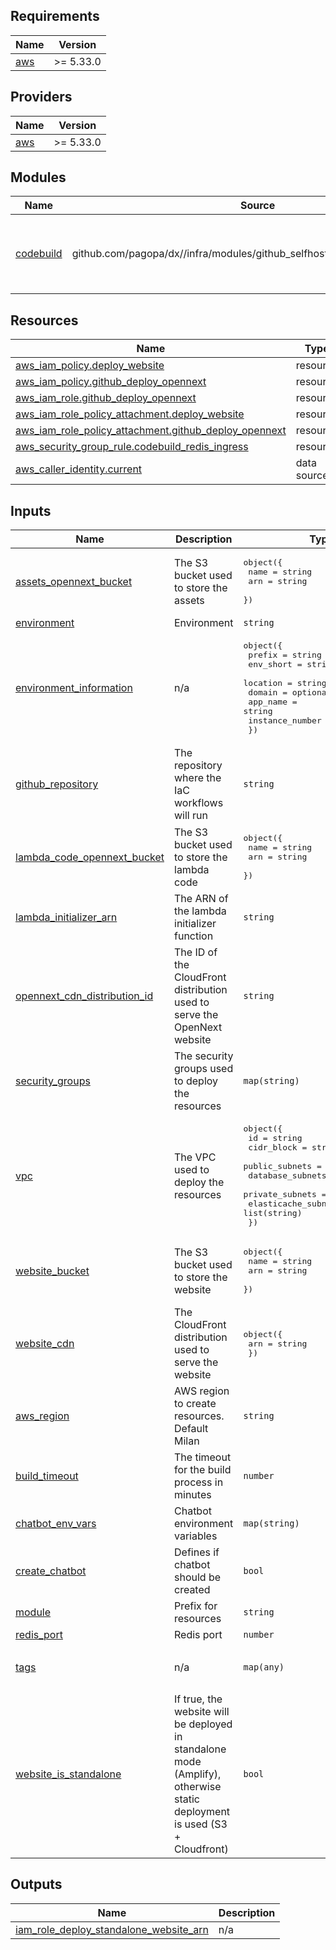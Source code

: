 ## Requirements

| Name | Version |
|------|---------|
| <a name="requirement_aws"></a> [aws](#requirement\_aws) | >= 5.33.0 |

## Providers

| Name | Version |
|------|---------|
| <a name="provider_aws"></a> [aws](#provider\_aws) | >= 5.33.0 |

## Modules

| Name | Source | Version |
|------|--------|---------|
| <a name="module_codebuild"></a> [codebuild](#module\_codebuild) | github.com/pagopa/dx//infra/modules/github_selfhosted_runner_on_codebuild | self-hosted-runner-on-aws-module |

## Resources

| Name | Type |
|------|------|
| [aws_iam_policy.deploy_website](https://registry.terraform.io/providers/hashicorp/aws/latest/docs/resources/iam_policy) | resource |
| [aws_iam_policy.github_deploy_opennext](https://registry.terraform.io/providers/hashicorp/aws/latest/docs/resources/iam_policy) | resource |
| [aws_iam_role.github_deploy_opennext](https://registry.terraform.io/providers/hashicorp/aws/latest/docs/resources/iam_role) | resource |
| [aws_iam_role_policy_attachment.deploy_website](https://registry.terraform.io/providers/hashicorp/aws/latest/docs/resources/iam_role_policy_attachment) | resource |
| [aws_iam_role_policy_attachment.github_deploy_opennext](https://registry.terraform.io/providers/hashicorp/aws/latest/docs/resources/iam_role_policy_attachment) | resource |
| [aws_security_group_rule.codebuild_redis_ingress](https://registry.terraform.io/providers/hashicorp/aws/latest/docs/resources/security_group_rule) | resource |
| [aws_caller_identity.current](https://registry.terraform.io/providers/hashicorp/aws/latest/docs/data-sources/caller_identity) | data source |

## Inputs

| Name | Description | Type | Default | Required |
|------|-------------|------|---------|:--------:|
| <a name="input_assets_opennext_bucket"></a> [assets\_opennext\_bucket](#input\_assets\_opennext\_bucket) | The S3 bucket used to store the assets | <pre>object({<br/>    name = string<br/>    arn  = string<br/>  })</pre> | n/a | yes |
| <a name="input_environment"></a> [environment](#input\_environment) | Environment | `string` | n/a | yes |
| <a name="input_environment_information"></a> [environment\_information](#input\_environment\_information) | n/a | <pre>object({<br/>    prefix          = string<br/>    env_short       = string<br/>    location        = string<br/>    domain          = optional(string)<br/>    app_name        = string<br/>    instance_number = string<br/>  })</pre> | n/a | yes |
| <a name="input_github_repository"></a> [github\_repository](#input\_github\_repository) | The repository where the IaC workflows will run | `string` | n/a | yes |
| <a name="input_lambda_code_opennext_bucket"></a> [lambda\_code\_opennext\_bucket](#input\_lambda\_code\_opennext\_bucket) | The S3 bucket used to store the lambda code | <pre>object({<br/>    name = string<br/>    arn  = string<br/>  })</pre> | n/a | yes |
| <a name="input_lambda_initializer_arn"></a> [lambda\_initializer\_arn](#input\_lambda\_initializer\_arn) | The ARN of the lambda initializer function | `string` | n/a | yes |
| <a name="input_opennext_cdn_distribution_id"></a> [opennext\_cdn\_distribution\_id](#input\_opennext\_cdn\_distribution\_id) | The ID of the CloudFront distribution used to serve the OpenNext website | `string` | n/a | yes |
| <a name="input_security_groups"></a> [security\_groups](#input\_security\_groups) | The security groups used to deploy the resources | `map(string)` | n/a | yes |
| <a name="input_vpc"></a> [vpc](#input\_vpc) | The VPC used to deploy the resources | <pre>object({<br/>    id                  = string<br/>    cidr_block          = string<br/>    public_subnets      = list(string)<br/>    database_subnets    = list(string)<br/>    private_subnets     = list(string)<br/>    elasticache_subnets = list(string)<br/>  })</pre> | n/a | yes |
| <a name="input_website_bucket"></a> [website\_bucket](#input\_website\_bucket) | The S3 bucket used to store the website | <pre>object({<br/>    name = string<br/>    arn  = string<br/>  })</pre> | n/a | yes |
| <a name="input_website_cdn"></a> [website\_cdn](#input\_website\_cdn) | The CloudFront distribution used to serve the website | <pre>object({<br/>    arn = string<br/>  })</pre> | n/a | yes |
| <a name="input_aws_region"></a> [aws\_region](#input\_aws\_region) | AWS region to create resources. Default Milan | `string` | `"eu-south-1"` | no |
| <a name="input_build_timeout"></a> [build\_timeout](#input\_build\_timeout) | The timeout for the build process in minutes | `number` | `480` | no |
| <a name="input_chatbot_env_vars"></a> [chatbot\_env\_vars](#input\_chatbot\_env\_vars) | Chatbot environment variables | `map(string)` | `{}` | no |
| <a name="input_create_chatbot"></a> [create\_chatbot](#input\_create\_chatbot) | Defines if chatbot should be created | `bool` | `false` | no |
| <a name="input_module"></a> [module](#input\_module) | Prefix for resources | `string` | `"cicd"` | no |
| <a name="input_redis_port"></a> [redis\_port](#input\_redis\_port) | Redis port | `number` | `6379` | no |
| <a name="input_tags"></a> [tags](#input\_tags) | n/a | `map(any)` | <pre>{<br/>  "CreatedBy": "Terraform"<br/>}</pre> | no |
| <a name="input_website_is_standalone"></a> [website\_is\_standalone](#input\_website\_is\_standalone) | If true, the website will be deployed in standalone mode (Amplify), otherwise static deployment is used (S3 + Cloudfront) | `bool` | `false` | no |

## Outputs

| Name | Description |
|------|-------------|
| <a name="output_iam_role_deploy_standalone_website_arn"></a> [iam\_role\_deploy\_standalone\_website\_arn](#output\_iam\_role\_deploy\_standalone\_website\_arn) | n/a |
